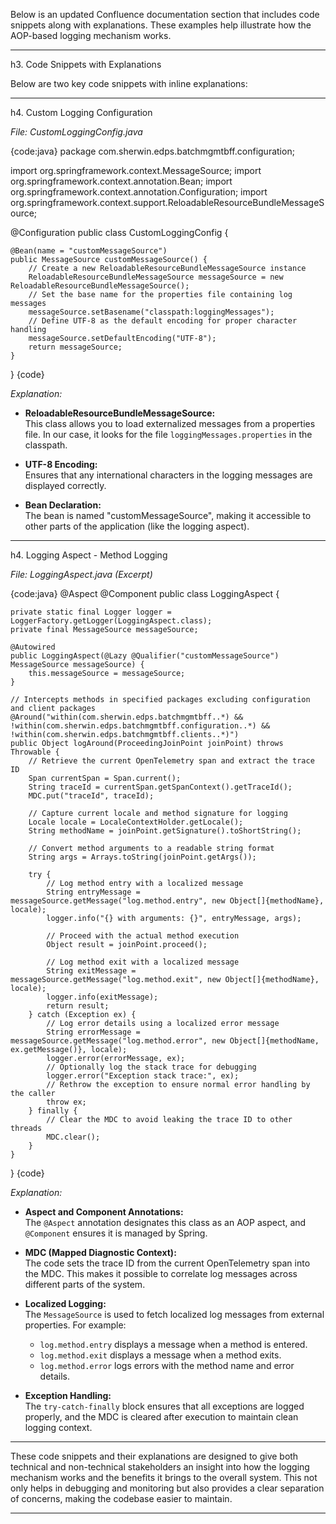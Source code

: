 Below is an updated Confluence documentation section that includes code snippets along with explanations. These examples help illustrate how the AOP-based logging mechanism works.

---

h3. Code Snippets with Explanations

Below are two key code snippets with inline explanations:

----

h4. Custom Logging Configuration

*File: CustomLoggingConfig.java*

{code:java}
package com.sherwin.edps.batchmgmtbff.configuration;

import org.springframework.context.MessageSource;
import org.springframework.context.annotation.Bean;
import org.springframework.context.annotation.Configuration;
import org.springframework.context.support.ReloadableResourceBundleMessageSource;

@Configuration
public class CustomLoggingConfig {

    @Bean(name = "customMessageSource")
    public MessageSource customMessageSource() {
        // Create a new ReloadableResourceBundleMessageSource instance
        ReloadableResourceBundleMessageSource messageSource = new ReloadableResourceBundleMessageSource();
        // Set the base name for the properties file containing log messages
        messageSource.setBasename("classpath:loggingMessages");
        // Define UTF-8 as the default encoding for proper character handling
        messageSource.setDefaultEncoding("UTF-8");
        return messageSource;
    }
}
{code}

*Explanation:*

- **ReloadableResourceBundleMessageSource:**  
  This class allows you to load externalized messages from a properties file. In our case, it looks for the file `loggingMessages.properties` in the classpath.
  
- **UTF-8 Encoding:**  
  Ensures that any international characters in the logging messages are displayed correctly.

- **Bean Declaration:**  
  The bean is named "customMessageSource", making it accessible to other parts of the application (like the logging aspect).

----

h4. Logging Aspect - Method Logging

*File: LoggingAspect.java (Excerpt)*

{code:java}
@Aspect
@Component
public class LoggingAspect {

    private static final Logger logger = LoggerFactory.getLogger(LoggingAspect.class);
    private final MessageSource messageSource;

    @Autowired
    public LoggingAspect(@Lazy @Qualifier("customMessageSource") MessageSource messageSource) {
        this.messageSource = messageSource;
    }

    // Intercepts methods in specified packages excluding configuration and client packages
    @Around("within(com.sherwin.edps.batchmgmtbff..*) && !within(com.sherwin.edps.batchmgmtbff.configuration..*) && !within(com.sherwin.edps.batchmgmtbff.clients..*)")
    public Object logAround(ProceedingJoinPoint joinPoint) throws Throwable {
        // Retrieve the current OpenTelemetry span and extract the trace ID
        Span currentSpan = Span.current();
        String traceId = currentSpan.getSpanContext().getTraceId();
        MDC.put("traceId", traceId);

        // Capture current locale and method signature for logging
        Locale locale = LocaleContextHolder.getLocale();
        String methodName = joinPoint.getSignature().toShortString();

        // Convert method arguments to a readable string format
        String args = Arrays.toString(joinPoint.getArgs());

        try {
            // Log method entry with a localized message
            String entryMessage = messageSource.getMessage("log.method.entry", new Object[]{methodName}, locale);
            logger.info("{} with arguments: {}", entryMessage, args);

            // Proceed with the actual method execution
            Object result = joinPoint.proceed();

            // Log method exit with a localized message
            String exitMessage = messageSource.getMessage("log.method.exit", new Object[]{methodName}, locale);
            logger.info(exitMessage);
            return result;
        } catch (Exception ex) {
            // Log error details using a localized error message
            String errorMessage = messageSource.getMessage("log.method.error", new Object[]{methodName, ex.getMessage()}, locale);
            logger.error(errorMessage, ex);
            // Optionally log the stack trace for debugging
            logger.error("Exception stack trace:", ex);
            // Rethrow the exception to ensure normal error handling by the caller
            throw ex;
        } finally {
            // Clear the MDC to avoid leaking the trace ID to other threads
            MDC.clear();
        }
    }
}
{code}

*Explanation:*

- **Aspect and Component Annotations:**  
  The `@Aspect` annotation designates this class as an AOP aspect, and `@Component` ensures it is managed by Spring.

- **MDC (Mapped Diagnostic Context):**  
  The code sets the trace ID from the current OpenTelemetry span into the MDC. This makes it possible to correlate log messages across different parts of the system.

- **Localized Logging:**  
  The `MessageSource` is used to fetch localized log messages from external properties. For example:
  - `log.method.entry` displays a message when a method is entered.
  - `log.method.exit` displays a message when a method exits.
  - `log.method.error` logs errors with the method name and error details.

- **Exception Handling:**  
  The `try-catch-finally` block ensures that all exceptions are logged properly, and the MDC is cleared after execution to maintain clean logging context.

----

These code snippets and their explanations are designed to give both technical and non-technical stakeholders an insight into how the logging mechanism works and the benefits it brings to the overall system. This not only helps in debugging and monitoring but also provides a clear separation of concerns, making the codebase easier to maintain.

---
